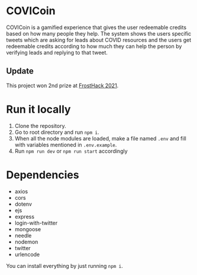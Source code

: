 # COVICoin
COVICoin is a gamified experience that gives the user redeemable credits based on how many people they help. The system shows the users specific tweets which are asking for leads about COVID resources and the users get redeemable credits according to how much they can help the person by verifying leads and replying to that tweet.

## Update
This project won 2nd prize at [FrostHack 2021](https://frosthack2021.devfolio.co/projects).

# Run it locally

1. Clone the repository.
2. Go to root directory and run `npm i`.
3. When all the node modules are loaded, make a file named `.env` and fill with variables mentioned in `.env.example`.
4. Run `npm run dev` or `npm run start` accordingly

# Dependencies

- axios
- cors
- dotenv
- ejs
- express
- login-with-twitter
- mongoose
- needle
- nodemon
- twitter
- urlencode

You can install everything by just running `npm i`.

